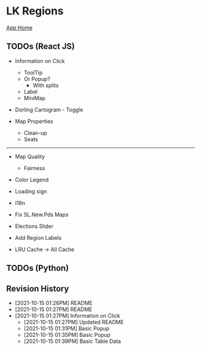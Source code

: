 # LK Regions

[App Home](https://nuuuwan.github.io/lk_regions)

## TODOs (React JS)
* Information on Click
  * ToolTip
  * Or Popup?
    * With splits
  * Label    
  * MiniMap

* Dorling Cartogram - Toggle

* Map Properties
  * Clean-up
  * Seats

---  

* Map Quality
  * Fairness

* Color Legend

* Loading sign

* I18n

* Fix SL.New.Pds Maps

* Elections Slider

* Add Region Labels

* LRU Cache -> All Cache

## TODOs (Python)

## Revision History
  *  [2021-10-15 01:26PM] README
  *  [2021-10-15 01:27PM] README
* [2021-10-15 01:27PM] Information on Click
  *  [2021-10-15 01:27PM] Updated README
  *  [2021-10-15 01:31PM] Basic Popup
  *  [2021-10-15 01:35PM] Basic Popup
  *  [2021-10-15 01:39PM] Basic Table Data
